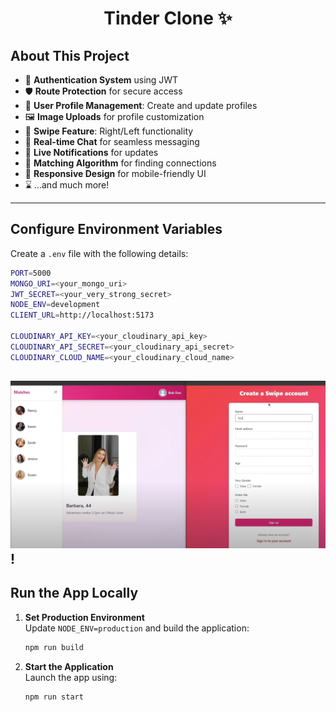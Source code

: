 <h1 align="center">Tinder Clone ✨</h1>

## About This Project

- 🔐 **Authentication System** using JWT  
- 🛡️ **Route Protection** for secure access  
- 👤 **User Profile Management**: Create and update profiles  
- 🖼️ **Image Uploads** for profile customization  
- 🔄 **Swipe Feature**: Right/Left functionality  
- 💬 **Real-time Chat** for seamless messaging  
- 🔔 **Live Notifications** for updates  
- 🤝 **Matching Algorithm** for finding connections  
- 📱 **Responsive Design** for mobile-friendly UI  
- ⌛ ...and much more!  

---

## Configure Environment Variables

Create a `.env` file with the following details:

```bash
PORT=5000
MONGO_URI=<your_mongo_uri>
JWT_SECRET=<your_very_strong_secret>
NODE_ENV=development
CLIENT_URL=http://localhost:5173

CLOUDINARY_API_KEY=<your_cloudinary_api_key>
CLOUDINARY_API_SECRET=<your_cloudinary_api_secret>
CLOUDINARY_CLOUD_NAME=<your_cloudinary_cloud_name>
```
![Demo Screenshot](/client/public/tinder1.png)!
---

## Run the App Locally

1. **Set Production Environment**  
   Update `NODE_ENV=production` and build the application:

   ```bash
   npm run build
   ```

2. **Start the Application**  
   Launch the app using:

   ```bash
   npm run start
   ```
